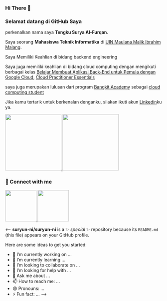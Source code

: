 ### Hi There 👋
### Selamat datang di GitHub Saya
perkenalkan nama saya **Tengku Surya Al-Furqan**.

Saya seorang **Mahasiswa Teknik Informatika** di [UIN Maulana Malik Ibrahim Malang](https://uin-malang.ac.id/).

Saya Memiliki Keahlian di bidang backend engineering 

Saya juga memiliki keahlian di bidang cloud computing dengan mengikuti berbagai kelas [Belajar Membuat Aplikasi Back-End untuk Pemula dengan Google Cloud](https://www.dicoding.com/certificates/EYX474GNWXDL), [Cloud Practitioner Essentials](https://www.dicoding.com/certificates/07Z65D4RRXQR)

saya juga merupakan lulusan dari program [Bangkit Academy](https://grow.google/intl/id_id/bangkit/) sebagai [cloud computing student](https://drive.google.com/file/d/1M0UcIT2KfUybtm4gtIaUgrVW4rcAH2GQ/view?usp=sharing) 

Jika kamu tertarik untuk berkenalan denganku, silakan ikuti akun [Linkedin](https://www.linkedin.com/in/tengku-surya-701619209/)ku ya.

<p align="left">
<a href="https://github.com/suryun-ni">
  <img height="180em" src="https://github-readme-stats-eight-theta.vercel.app/api?username=suryun-ni&show_icons=true&theme=algolia&include_all_commits=true&count_private=true"/>
  <img height="180em" src="https://github-readme-stats-eight-theta.vercel.app/api/top-langs/?username=suryun-ni&layout=compact&langs_count=8&theme=algolia"/>
</a>
</p>

### 💬 Connect with me  
<p align="left">
<a href="tengkusurya29@gmail.com">
  <img height="100em" src="https://img.icons8.com/color/344/gmail--v1.png"/>
</a>
  <a href="https://www.linkedin.com/in/tengku-surya-701619209/">
  <img height="100em" src="https://img.icons8.com/color/344/linkedin-circled--v1.png"/>
</a>
</p>

<-- **suryun-ni/suryun-ni** is a ✨ _special_ ✨ repository because its `README.md` (this file) appears on your GitHub profile.

Here are some ideas to get you started:

- 🔭 I’m currently working on ...
- 🌱 I’m currently learning ...
- 👯 I’m looking to collaborate on ...
- 🤔 I’m looking for help with ...
- 💬 Ask me about ...
- 📫 How to reach me: ...
- 😄 Pronouns: ...
- ⚡ Fun fact: ...
-->
